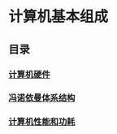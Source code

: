 # 计算机基本组成

## 目录

### [计算机硬件](./computer-hardware/computer-hardware.md)

### [冯诺依曼体系结构](./von-neumann-architecture/von-neumann-architecture.md)

### [计算机性能和功耗](./computer-performance-and-power-consumption/computer-performance-and-power-consumption.md)

